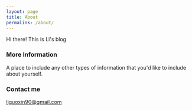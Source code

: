 ```yaml
---
layout: page
title: About
permalink: /about/
---
```


Hi there! This is Li's blog

### More Information

A place to include any other types of information that you'd like to include about yourself.

### Contact me

[liguoxin90@gmail.com](mailto:email@domain.com)
